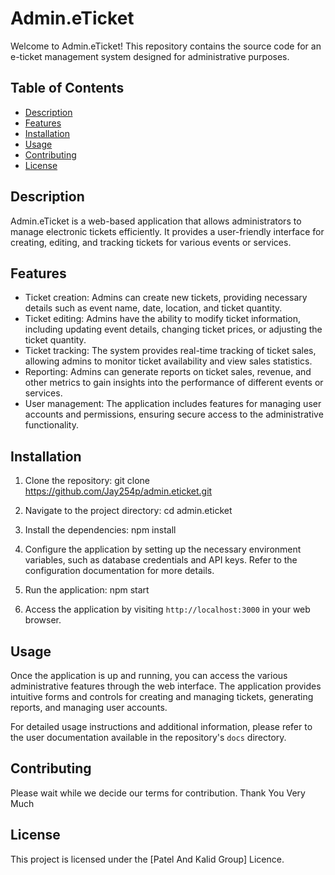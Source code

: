 # Admin.eTicket

Welcome to Admin.eTicket! This repository contains the source code for an e-ticket management system designed for administrative purposes.

## Table of Contents
- [Description](#description)
- [Features](#features)
- [Installation](#installation)
- [Usage](#usage)
- [Contributing](#contributing)
- [License](#license)

## Description
Admin.eTicket is a web-based application that allows administrators to manage electronic tickets efficiently. It provides a user-friendly interface for creating, editing, and tracking tickets for various events or services.

## Features
- Ticket creation: Admins can create new tickets, providing necessary details such as event name, date, location, and ticket quantity.
- Ticket editing: Admins have the ability to modify ticket information, including updating event details, changing ticket prices, or adjusting the ticket quantity.
- Ticket tracking: The system provides real-time tracking of ticket sales, allowing admins to monitor ticket availability and view sales statistics.
- Reporting: Admins can generate reports on ticket sales, revenue, and other metrics to gain insights into the performance of different events or services.
- User management: The application includes features for managing user accounts and permissions, ensuring secure access to the administrative functionality.

## Installation
1. Clone the repository: git clone https://github.com/Jay254p/admin.eticket.git

2. Navigate to the project directory: cd admin.eticket

3. Install the dependencies: npm install
   
4. Configure the application by setting up the necessary environment variables, such as database credentials and API keys. Refer to the configuration documentation for more details.
   
5. Run the application: npm start
   
6. Access the application by visiting `http://localhost:3000` in your web browser.

## Usage
Once the application is up and running, you can access the various administrative features through the web interface. The application provides intuitive forms and controls for creating and managing tickets, generating reports, and managing user accounts.

For detailed usage instructions and additional information, please refer to the user documentation available in the repository's `docs` directory.

## Contributing
Please wait while we decide our terms for contribution. Thank You Very Much

## License
This project is licensed under the [Patel And Kalid Group] Licence.


